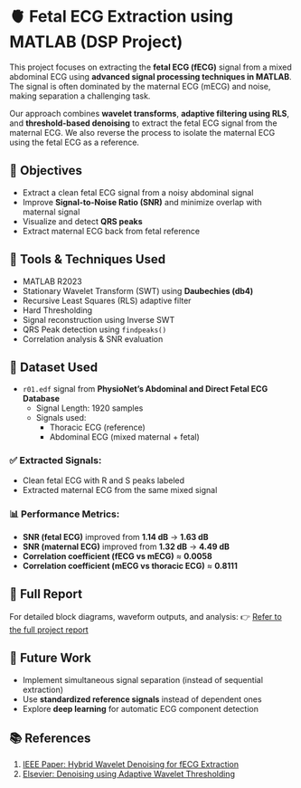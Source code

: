
# 🫀 Fetal ECG Extraction using MATLAB (DSP Project)

This project focuses on extracting the **fetal ECG (fECG)** signal from a mixed abdominal ECG using **advanced signal processing techniques in MATLAB**. The signal is often dominated by the maternal ECG (mECG) and noise, making separation a challenging task.

Our approach combines **wavelet transforms**, **adaptive filtering using RLS**, and **threshold-based denoising** to extract the fetal ECG signal from the maternal ECG. We also reverse the process to isolate the maternal ECG using the fetal ECG as a reference.


## 🎯 Objectives

- Extract a clean fetal ECG signal from a noisy abdominal signal
- Improve **Signal-to-Noise Ratio (SNR)** and minimize overlap with maternal signal
- Visualize and detect **QRS peaks**
- Extract maternal ECG back from fetal reference


## 🧰 Tools & Techniques Used

- MATLAB R2023
- Stationary Wavelet Transform (SWT) using **Daubechies (db4)**
- Recursive Least Squares (RLS) adaptive filter
- Hard Thresholding
- Signal reconstruction using Inverse SWT
- QRS Peak detection using `findpeaks()`
- Correlation analysis & SNR evaluation



## 🧠 Dataset Used

- `r01.edf` signal from **PhysioNet’s Abdominal and Direct Fetal ECG Database**
  - Signal Length: 1920 samples
  - Signals used:
    - Thoracic ECG (reference)
    - Abdominal ECG (mixed maternal + fetal)


### ✅ Extracted Signals:
- Clean fetal ECG with R and S peaks labeled
- Extracted maternal ECG from the same mixed signal

### 📊 Performance Metrics:
- **SNR (fetal ECG)** improved from **1.14 dB** → **1.63 dB**
- **SNR (maternal ECG)** improved from **1.32 dB** → **4.49 dB**
- **Correlation coefficient (fECG vs mECG)** ≈ **0.0058**
- **Correlation coefficient (mECG vs thoracic ECG)** ≈ **0.8111**


## 📄 Full Report

For detailed block diagrams, waveform outputs, and analysis:
👉 [Refer to the full project report](Fetal_ECG_Project_Report.pdf)


## 🧾 Future Work

- Implement simultaneous signal separation (instead of sequential extraction)
- Use **standardized reference signals** instead of dependent ones
- Explore **deep learning** for automatic ECG component detection


## 📚 References

1. [IEEE Paper: Hybrid Wavelet Denoising for fECG Extraction](https://ieeexplore.ieee.org/document/10229148)
2. [Elsevier: Denoising using Adaptive Wavelet Thresholding](https://www.sciencedirect.com/science/article/pii/S1875389212001435)


